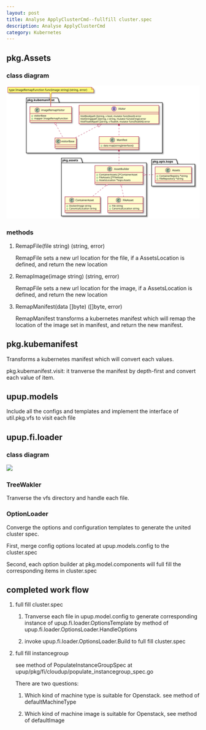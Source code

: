 ```yaml
---
layout: post
title: Analyse ApplyClusterCmd--fullfill cluster.spec
description: Analyse ApplyClusterCmd
category: Kubernetes
---
```


## pkg.Assets

### class diagram

![](../images/2017-11-03-ApplyClusterCmd-fullfill-cluster/pkg.assets.svg)

### methods
1. RemapFile(file string) (string, error)

    RemapFile sets a new url location for the file, if a AssetsLocation is defined, and return the new location

1. RemapImage(image string) (string, error)

    RemapFile sets a new url location for the image, if a AssetsLocation is defined, and return the new location

1. RemapManifest(data []byte) ([]byte, error)

    RemapManifest transforms a kubernetes manifest which will remap the location of the image set in manifest, and return the new manifest.

## pkg.kubemanifest

Transforms a kubernetes manifest which will convert each values.

pkg.kubemanifest.visit: it tranverse the manifest by depth-first and convert each value of item.

## upup.models

Include all the configs and templates and implement the interface of util.pkg.vfs to visit each file

## upup.fi.loader

### class diagram

![](/images/2017-11-03-ApplyClusterCmd-fullfill-cluster/upup.fi.loader.svg)

### TreeWakler

Tranverse the vfs directory and handle each file.

### OptionLoader

Converge the options and configuration templates to generate the united cluster spec.

First, merge config options located at upup.models.config to the cluster.spec

Second, each option builder at pkg.model.components will full fill the corresponding items in cluster.spec

## completed work flow
1. full fill cluster.spec

    1. Tranverse each file in upup.model.config to generate corresponding instance of upup.fi.loader.OptionsTemplate by method of upup.fi.loader.OptionsLoader.HandleOptions

    1. invoke upup.fi.loader.OptionsLoader.Build to full fill cluster.spec

1. full fill instancegroup

    see method of PopulateInstanceGroupSpec at upup/pkg/fi/cloudup/populate_instancegroup_spec.go

    There are two questions:
    1. Which kind of machine type is suitable for Openstack. see method of defaultMachineType 

    1. Which kind of machine image is suitable for Openstack, see method of defaultImage
